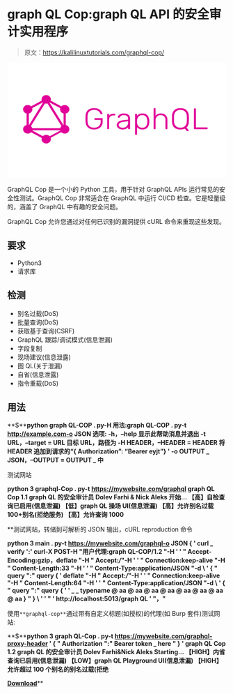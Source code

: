 # graph QL Cop:graph QL API 的安全审计实用程序

> 原文：<https://kalilinuxtutorials.com/graphql-cop/>

[![](img//db498c621e05251f8331cb4faa208af3.png)](https://blogger.googleusercontent.com/img/b/R29vZ2xl/AVvXsEgs10KkhvXAweCAIu_JFI_rlRC5NLoA91RtwwwH2Sk8Y8ZksKgmhksDWwgj5jkA0HvyNu-3G-KEOLL4MkJ9AVqtcqo7e2Oy62sjQQCZch6EVCqwWh0N_XIuPVIjPfYoG-aoP8CI7S5D6ZqE6MSrURTJQcamNoHqMlCt7vpDT6uFtFbUyTWmxKBivSO2/s728/graphql-1%20(1).png)

GraphQL Cop 是一个小的 Python 工具，用于针对 GraphQL APIs 运行常见的安全性测试。GraphQL Cop 非常适合在 GraphQL 中运行 CI/CD 检查。它是轻量级的，涵盖了 GraphQL 中有趣的安全问题。

GraphQL Cop 允许您通过对任何已识别的漏洞提供 cURL 命令来重现这些发现。

## 要求

*   Python3
*   请求库

## 检测

*   别名过载(DoS)
*   批量查询(DoS)
*   获取基于查询(CSRF)
*   GraphQL 跟踪/调试模式(信息泄漏)
*   字段复制
*   现场建议(信息泄露)
*   图 QL(关于泄漏)
*   自省(信息泄露)
*   指令重载(DoS)

## 用法

**$****python graph QL-COP . py-H
用法:graph QL-COP . py-t http://example.com-o JSON
选项:
-h，–help 显示此帮助消息并退出
-t URL，–target = URL 目标 URL，路径为
-H HEADER，–HEADER = HEADER
将 HEADER 追加到请求的“{ Authorization”:
“Bearer eyjt”} '
-o OUTPUT _ JSON，–OUTPUT = OUTPUT _ 中**

测试网站

****python 3 graphql-Cop . py-t https://mywebsite.com/graphql
graph QL Cop 1.1
graph QL 的安全审计员
Dolev Farhi & Nick Aleks
开始…
【高】自检查询已启用(信息泄漏)
【低】graph QL 操场 UI(信息泄漏)
【高】允许别名过载 100+别名(拒绝服务)
【高】允许查询 1000****

 **测试网站，转储到可解析的 JSON 输出，cURL reproduction 命令

**python 3 main . py-t https://mywebsite.com/graphql-o JSON
{ ' curl _ verify ':' curl-X POST-H "用户代理:graph QL-COP/1.2 "-H '
' " Accept-Encoding:gzip，deflate "-H " Accept:*/*"-H '
' " Connection:keep-alive "-H " Content-Length:33 "-H '
' " Content-Type:application/JSON "-d \ ' { " query ":" query { ' deflate "-H " Accept:*/*"-H '
' " Connection:keep-alive "-H " Content-Length:64 "-H '
' " Content-Type:application/JSON "-d \ ' { " query ":" query { '
' _ _ typename @ aa @ aa @ aa @ aa @ aa @ aa @ aa @ aa } " } \ ' '
" ' http://localhost:5013/graph QL ' "，"**

使用`**graphql-cop**`通过带有自定义标题(如授权)的代理(如 Burp 套件)测试网站:

**$****python 3 graph QL-Cop . py-t https://mywebsite.com/graphql-proxy-header ' { " Authorization ":" Bearer token _ here " } '
graph QL Cop 1.2
graph QL 的安全审计员
Dolev Farhi&Nick Aleks
Starting…
【HIGH】内省查询已启用(信息泄漏)
【LOW】graph QL Playground UI(信息泄漏)
【HIGH】允许超过 100 个别名的别名过载(拒绝**

[**Download**](https://github.com/dolevf/graphql-cop)**